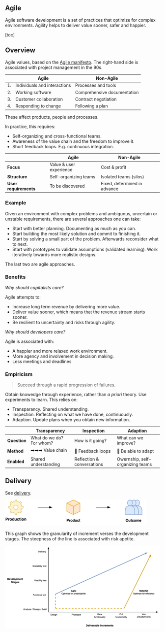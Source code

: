 ## Agile

Agile software development is a set of practices that optimize for complex environments. Agility helps to deliver value sooner, safer and happier.

[toc]

## Overview

Agile values, based on the [Agile manifesto](https://agilemanifesto.org/). The right-hand side is associated with project management in the 90s.

|      | Agile                        | Non-Agile                   |
| ---- | ---------------------------- | --------------------------- |
| 1.   | Individuals and interactions | Processes and tools         |
| 2.   | Working software             | Comprehensive documentation |
| 3.   | Customer collaboration       | Contract negotiation        |
| 4.   | Responding to change         | Following a plan            |

These affect products, people and processes.

In practice, this requires:

- Self-organizing and cross-functional teams.
- Awareness of the value chain and the freedom to improve it.
- Short feedback loops. E.g. continuous integration.



|                       | Agile                   | Non-Agile                    |
| --------------------- | ----------------------- | ---------------------------- |
| **Focus**             | Value & user experience | Cost & profit                |
| **Structure**         | Self-organizing teams   | Isolated teams (silos)       |
| **User requirements** | To be discovered        | Fixed, determined in advance |



### Example

Given an environment with complex problems and ambiguous, uncertain or unstable requirements, there are several approaches one can take: 

- Start with better planning. Documenting as much as you can.
- Start building the most likely solution and commit to finishing it.
- Start by solving a small part of the problem. Afterwards reconsider what to next.
- Start with prototypes to validate assumptions (validated learning). Work iteratively towards more realistic designs.

The last two are agile approaches.



### Benefits

*Why should capitalists care?*

Agile attempts to:

- Increase long term revenue by delivering more value.
- Deliver value sooner, which means that the revenue stream starts sooner.
- Be resilient to uncertainty and risks through agility.



*Why should developers care?*

Agile is associated with:

- A happier and more relaxed work environment.
- More agency and involvement in decision making.
- Less meetings and deadlines



### Empiricism

> Succeed through a rapid progression of failures.

Obtain knowedge through experience, rather than *a priori* theory. Use experiments to learn. This relies on:

- Transparancy. Shared understanding.
- Inspection. Reflecting on what we have done, continuously.
- Adaption. Update plans when you obtain new information.



|              | Transparency             | Inspection                 | Adaption                         |
| ------------ | ------------------------ | -------------------------- | -------------------------------- |
| **Question** | What do we do? For whom? | How is it going?           | What can we improve?             |
| **Method**   | ➡️➡️➡️ Value chain          | 🔁 Feedback loops           | 🔀 Be able to adapt               |
| **Enabled**  | Shared understanding     | Reflection & conversations | Owernship, self-organizing teams |



## Delivery

See [delivery](../labour/delivery.md).

<img src="../img/production-outcome.png" alt="production-outcome" style="height:6em;" />

This graph shows the granularity of increment verses the development stages. The steepness of the line is associated with risk apetite.

![project-increments-method](../img/project-increments-method.png)
